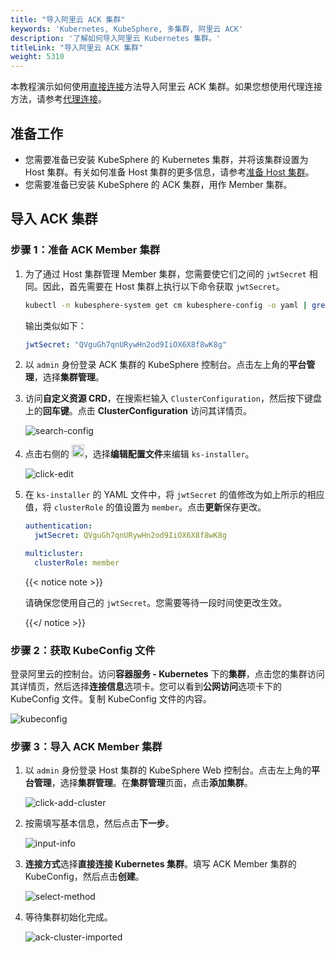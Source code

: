 ```yaml
---
title: "导入阿里云 ACK 集群"
keywords: 'Kubernetes, KubeSphere, 多集群, 阿里云 ACK'
description: '了解如何导入阿里云 Kubernetes 集群。'
titleLink: "导入阿里云 ACK 集群"
weight: 5310
---
```


本教程演示如何使用[直接连接](../../../multicluster-management/enable-multicluster/direct-connection/)方法导入阿里云 ACK 集群。如果您想使用代理连接方法，请参考[代理连接](../../../multicluster-management/enable-multicluster/agent-connection/)。

## 准备工作

- 您需要准备已安装 KubeSphere 的 Kubernetes 集群，并将该集群设置为 Host 集群。有关如何准备 Host 集群的更多信息，请参考[准备 Host 集群](../../../multicluster-management/enable-multicluster/direct-connection/#准备-host-集群)。
- 您需要准备已安装 KubeSphere 的 ACK 集群，用作 Member 集群。

## 导入 ACK 集群

### 步骤 1：准备 ACK Member 集群

1. 为了通过 Host 集群管理 Member 集群，您需要使它们之间的 `jwtSecret` 相同。因此，首先需要在 Host 集群上执行以下命令获取 `jwtSecret`。

   ```bash
   kubectl -n kubesphere-system get cm kubesphere-config -o yaml | grep -v "apiVersion" | grep jwtSecret
   ```

   输出类似如下：

   ```yaml
   jwtSecret: "QVguGh7qnURywHn2od9IiOX6X8f8wK8g"
   ```

2. 以 `admin` 身份登录 ACK 集群的 KubeSphere 控制台。点击左上角的**平台管理**，选择**集群管理**。

3. 访问**自定义资源 CRD**，在搜索栏输入 `ClusterConfiguration`，然后按下键盘上的**回车键**。点击 **ClusterConfiguration** 访问其详情页。

   ![search-config](/images/docs/zh-cn/multicluster-management/import-cloud-hosted-k8s/import-ack/search-config.png)

4. 点击右侧的 <img src="/images/docs/zh-cn/multicluster-management/import-cloud-hosted-k8s/import-ack/three-dots.png" height="20px">，选择**编辑配置文件**来编辑 `ks-installer`。

   ![click-edit](/images/docs/zh-cn/multicluster-management/import-cloud-hosted-k8s/import-ack/click-edit.png)

5. 在 `ks-installer` 的 YAML 文件中，将 `jwtSecret` 的值修改为如上所示的相应值，将 `clusterRole` 的值设置为 `member`。点击**更新**保存更改。

   ```yaml
   authentication:
     jwtSecret: QVguGh7qnURywHn2od9IiOX6X8f8wK8g
   ```

   ```yaml
   multicluster:
     clusterRole: member
   ```

   {{< notice note >}}

   请确保您使用自己的 `jwtSecret`。您需要等待一段时间使更改生效。

   {{</ notice >}}

### 步骤 2：获取 KubeConfig 文件

登录阿里云的控制台。访问**容器服务 - Kubernetes** 下的**集群**，点击您的集群访问其详情页，然后选择**连接信息**选项卡。您可以看到**公网访问**选项卡下的 KubeConfig 文件。复制 KubeConfig 文件的内容。

![kubeconfig](/images/docs/zh-cn/multicluster-management/import-cloud-hosted-k8s/import-ack/kubeconfig.png)

### 步骤 3：导入 ACK Member 集群

1. 以 `admin` 身份登录 Host 集群的 KubeSphere Web 控制台。点击左上角的**平台管理**，选择**集群管理**。在**集群管理**页面，点击**添加集群**。

   ![click-add-cluster](/images/docs/zh-cn/multicluster-management/import-cloud-hosted-k8s/import-ack/click-add-cluster.png)

2. 按需填写基本信息，然后点击**下一步**。

   ![input-info](/images/docs/zh-cn/multicluster-management/import-cloud-hosted-k8s/import-ack/input-info.png)

3. **连接方式**选择**直接连接 Kubernetes 集群**。填写 ACK Member 集群的 KubeConfig，然后点击**创建**。

   ![select-method](/images/docs/zh-cn/multicluster-management/import-cloud-hosted-k8s/import-ack/select-method.png)

4. 等待集群初始化完成。

   ![ack-cluster-imported](/images/docs/zh-cn/multicluster-management/import-cloud-hosted-k8s/import-ack/ack-cluster-imported.png)